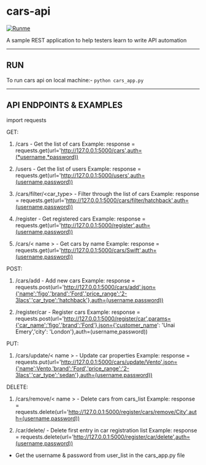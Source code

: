# cars-api
[![Runme](https://runme.io/static/button.svg)](https://runme.io/run?app_id=f0dafdfd-5562-4aaa-870f-c30526c08584)

A sample REST application to help testers learn to write API automation 

----
RUN
-----
To run cars api on local machine:- `python cars_app.py`

-------------------------
API ENDPOINTS & EXAMPLES
----------------------------
import requests

GET:
1. /cars                    - Get the list of cars
   Example: response = requests.get(url='http://127.0.0.1:5000/cars',auth=(*username,*password))

2. /users                   - Get the list of users
   Example: response = requests.get(url='http://127.0.0.1:5000/users',auth=(username,password))

3. /cars/filter/<car_type>  - Filter through the list of cars
   Example: response = requests.get(url='http://127.0.0.1:5000/cars/filter/hatchback',auth=(username,password))

4. /register                - Get registered cars
   Example: response = requests.get(url='http://127.0.0.1:5000/register',auth=(username,password))

5. /cars/< name >             - Get cars by name
   Example: response = requests.get(url='http://127.0.0.1:5000/cars/Swift',auth=(username,password))

POST:
1. /cars/add                - Add new cars 
   Example: response = requests.post(url='http://127.0.0.1:5000/cars/add',json={'name':'figo','brand':'Ford','price_range':'2-3lacs','car_type':'hatchback'},auth=(username,password))

2. /register/car            - Register cars
   Example: response = requests.post(url='http://127.0.0.1:5000/register/car',params={'car_name':'figo','brand':'Ford'},json={'customer_name': 'Unai Emery','city': 'London'},auth=(username,password))

PUT:
1. /cars/update/< name >      - Update car properties 
   Example: response = requests.put(url='http://127.0.0.1:5000/cars/update/Vento',json={'name':Vento,'brand':'Ford','price_range':'2-3lacs','car_type':'sedan'},auth=(username,password))

DELETE:
1. /cars/remove/< name >      - Delete cars from cars_list 
   Example: response = requests.delete(url='http://127.0.0.1:5000/register/cars/remove/City',auth=(username,password))

2. /car/delete/     - Delete first entry in car registration list
   Example: response = requests.delete(url='http://127.0.0.1:5000/register/car/delete',auth=(username,password))

* Get the username & password from user_list in the cars_app.py file
